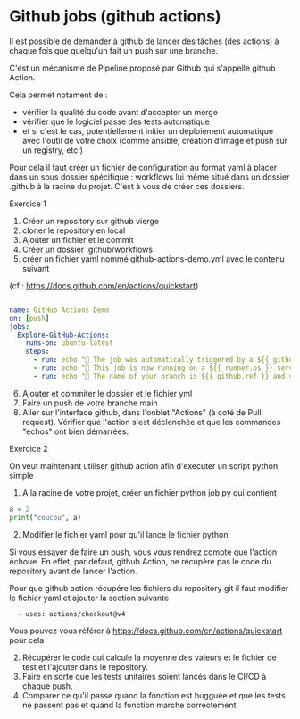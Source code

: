 # Github jobs (github actions)

Il est possible de demander à github de lancer des tâches (des actions)
à chaque fois que quelqu'un fait un push sur une branche. 

C'est un mécanisme de Pipeline proposé par Github qui s'appelle github Action. 

Cela permet notament de : 
- vérifier la qualité du code avant d'accepter un merge
- vérifier que le logiciel passe des tests automatique
- et si c'est le cas, potentiellement initier un déploiement automatique avec l'outil de votre choix (comme ansible, création d'image et push sur un registry, etc.)

Pour cela il faut créer un fichier de configuration au format yaml à placer dans un sous dossier spécifique : workflows lui même situé dans un dossier .github à la racine du projet. C'est à vous de créer ces dossiers.

Exercice 1

1. Créer un repository sur github vierge 
2. cloner le repository en local 
3. Ajouter un fichier et le commit
5. Créer un dossier .github/workflows
6. créer un fichier yaml nommé github-actions-demo.yml avec le contenu suivant

(cf  : https://docs.github.com/en/actions/quickstart)

```yaml

name: GitHub Actions Demo
on: [push]
jobs:
  Explore-GitHub-Actions:
    runs-on: ubuntu-latest
    steps:
      - run: echo "🎉 The job was automatically triggered by a ${{ github.event_name }} event."
      - run: echo "🐧 This job is now running on a ${{ runner.os }} server hosted by GitHub!"
      - run: echo "🔎 The name of your branch is ${{ github.ref }} and your repository is ${{ github.repository }}."

```

6. Ajouter et commiter le dossier et le fichier yml
7. Faire un push de votre branche main
8. Aller sur l'interface github, dans l'onblet "Actions" (à coté de Pull request). Vérifier que l'action s'est déclenchée et que les commandes "echos" ont bien démarrées. 


Exercice 2 

On veut maintenant utiliser github action afin d'executer un script python simple 

1. A la racine de votre projet, créer un fichier python job.py qui contient

```python
a = 2
print("coucou", a)
```

2. Modifier le fichier yaml pour qu'il lance le fichier python

Si vous essayer de faire un push, vous vous rendrez compte que l'action échoue. En effet, 
par défaut, github Action, ne récupère pas le code du repository avant de lancer l'action. 

Pour que github action récupére les fichiers du repository git il faut modifier le fichier yaml 
et ajouter la section suivante 

```
  - uses: actions/checkout@v4
```
Vous pouvez vous référer à https://docs.github.com/en/actions/quickstart pour cela


2. Récupérer le code qui calcule la moyenne des valeurs et le fichier de test et l'ajouter dans le repository. 
3. Faire en sorte que les tests unitaires soient lancés dans le CI/CD à chaque push. 
4. Comparer ce qu'il passe quand la fonction est bugguée et que les tests ne passent pas et quand la fonction marche correctement
